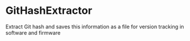 # GitHashExtractor
 Extract Git hash and saves this information as a file for version tracking in software and firmware
